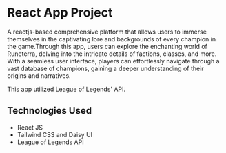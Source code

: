 
# React App Project 

A reactjs-based comprehensive platform that 
allows users to immerse themselves in the captivating lore and backgrounds of every champion in the 
game.Through this app, users can explore the enchanting world of Runeterra, delving into the intricate details 
of factions, classes, and more. With a seamless user interface, players can effortlessly navigate through a 
vast database of champions, gaining a deeper understanding of their origins and narratives.

This app utilized League of Legends' API.

## Technologies Used

- React JS
- Tailwind CSS and Daisy UI
- League of Legends API